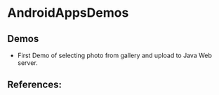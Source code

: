 # AndroidAppsDemos


## Demos 

+ First Demo of selecting photo from gallery and upload to Java Web server.  


## References:



